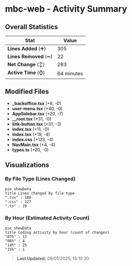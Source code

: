 # mbc-web - Activity Summary 

## Overall Statistics

| Stat                   | Value                                                             |
| ---------------------- | ----------------------------------------------------------------- |
| **Lines Added** (➕)   | 305                                          |
| **Lines Removed** (➖) | 22                                        |
| **Net Change** (↕)    | 283                |
| **Active Time** (⌚)   | 64 minutes |


## Modified Files
- **_backoffice.tsx** (+6, -0)
- **user-menu.tsx** (+40, -0)
- **AppSidebar.tsx** (+20, -7)
- **__root.tsx** (+31, -0)
- **link-button.tsx** (+31, -3)
- **index.tsx** (+11, -0)
- **index.tsx** (+19, -4)
- **index.css** (+123, -4)
- **NavMain.tsx** (+4, -4)
- **types.ts** (+20, -0)

## Visualizations

### By File Type (Lines Changed)

```mermaid
pie showData
title Lines changed by file type
".tsx" : 180
".css" : 127
".ts" : 20
```

### By Hour (Estimated Activity Count)

```mermaid
pie showData
title Coding activity by hour (count of changes)
"07h" : 12
"08h" : 4
"14h" : 25
"15h" : 1
```


> **Last Updated:** 09/01/2025, 15:10:20